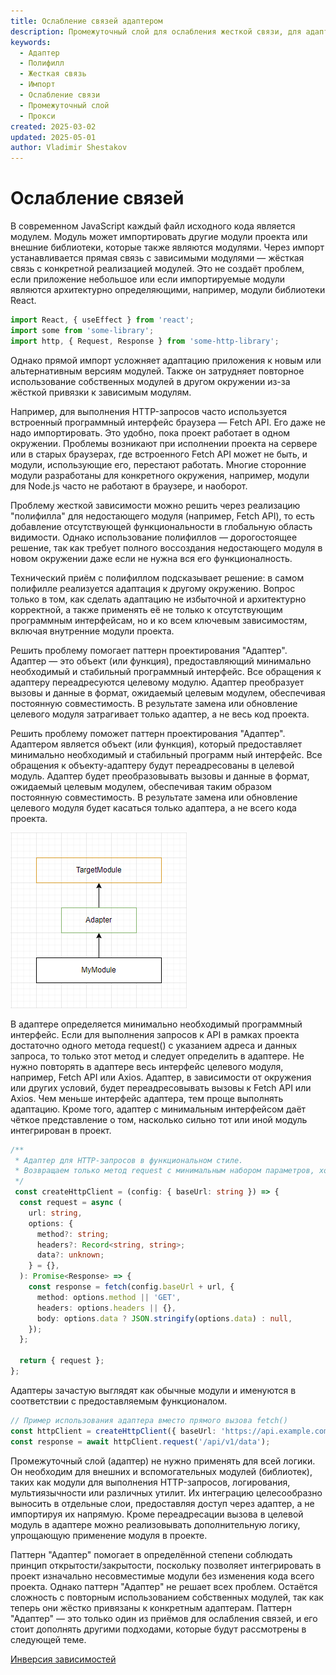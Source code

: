```yaml
---
title: Ослабление связей адаптером
description: Промежуточный слой для ослабления жесткой связи, для адаптации модулей к возможным изменениям. Но модули всё равно остаются связанными, что затрудняет их повторное использование.
keywords:
  - Адаптер
  - Полифилл
  - Жесткая связь
  - Импорт
  - Ослабление связи
  - Промежуточный слой
  - Прокси
created: 2025-03-02
updated: 2025-05-01
author: Vladimir Shestakov
---
```

# Ослабление связей

В современном JavaScript каждый файл исходного кода является модулем. Модуль может импортировать другие модули проекта или внешние библиотеки, которые также являются модулями. Через импорт устанавливается прямая связь с зависимыми модулями — жёсткая связь с конкретной реализацией модулей. Это не создаёт проблем, если приложение небольшое или если импортируемые модули являются архитектурно определяющими, например, модули библиотеки React.

```ts
import React, { useEffect } from 'react'; 
import some from 'some-library';  
import http, { Request, Response } from 'some-http-library';
```

Однако прямой импорт усложняет адаптацию приложения к новым или альтернативным версиям модулей. Также он затрудняет повторное использование собственных модулей в другом окружении из-за жёсткой привязки к зависимым модулям.

Например, для выполнения HTTP-запросов часто используется встроенный программный интерфейс браузера — Fetch API. Его даже не надо импортировать. Это удобно, пока проект работает в одном окружении. Проблемы возникают при исполнении проекта на сервере или в старых браузерах, где встроенного Fetch API может не быть, и модули, использующие его, перестают работать. Многие сторонние модули разработаны для конкретного окружения, например, модули для Node.js часто не работают в браузере, и наоборот.

Проблему жесткой зависимости можно решить через реализацию "полифилла" для недостающего модуля (например, Fetch API), то есть добавление отсутствующей функциональности в глобальную область видимости. Однако использование полифиллов — дорогостоящее решение, так как требует полного воссоздания недостающего модуля в новом окружении даже если не нужна вся его функционалность.

Технический приём с полифиллом подсказывает решение: в самом полифилле реализуется адаптация к другому окружению. Вопрос только в том, как сделать адаптацию не избыточной и архитектурно корректной, а также применять её не только к отсутствующим программным интерфейсам, но и ко всем ключевым зависимостям, включая внутренние модули проекта.

Решить проблему помогает паттерн проектирования "Адаптер". Адаптер — это объект (или функция), предоставляющий минимально необходимый и стабильный программный интерфейс. Все обращения к адаптеру переадресуются целевому модулю. Адаптер преобразует вызовы и данные в формат, ожидаемый целевым модулем, обеспечивая постоянную совместимость. В результате замена или обновление целевого модуля затрагивает только адаптер, а не весь код проекта.

Решить проблему поможет паттерн проектирования "Адаптер". Адаптером является объект (или функция), который предоставляет минимально необходимый и стабильный программ ный интерфейс. Все обращения к объекту-адаптеру будут переадресованы в целевой модуль. Адаптер будет преобразовывать вызовы и данные в формат, ожидаемый целевым модулем, обеспечивая таким образом постоянную совместимость. В результате замена или обновление целевого модуля будет касаться только адаптера, а не всего кода проекта. 

![](assets/Pasted%20image%2020250502103741.png)

В адаптере определяется минимально необходимый программный интерфейс. Если для выполнения запросов к API в рамках проекта достаточно одного метода request() с указанием адреса и данных запроса, то только этот метод и следует определить в адаптере. Не нужно повторять в адаптере весь интерфейс целевого модуля, например, Fetch API или Axios. Адаптер, в зависимости от окружения или других условий, будет переадресовывать вызовы к Fetch API или Axios. Чем меньше интерфейс адаптера, тем проще выполнять адаптацию. Кроме того, адаптер с минимальным интерфейсом даёт чёткое представление о том, насколько сильно тот или иной модуль интегрирован в проект.

```ts
/**  
 * Адаптер для HTTP-запросов в функциональном стиле. 
 * Возвращаем только метод request с минимальным набором параметров, хотя fetch может горяздо больше. 
 */
 const createHttpClient = (config: { baseUrl: string }) => {  
  const request = async (  
    url: string,  
    options: {  
      method?: string;  
      headers?: Record<string, string>;  
      data?: unknown;  
    } = {},  
  ): Promise<Response> => {  
    const response = fetch(config.baseUrl + url, {  
      method: options.method || 'GET',  
      headers: options.headers || {},  
      body: options.data ? JSON.stringify(options.data) : null,  
    });  
  };  
  
  return { request };  
};
```

Адаптеры зачастую выглядят как обычные модули и именуются в соответствии с предоставляемым функционалом. 

```ts
// Пример использования адаптера вместо прямого вызова fetch()
const httpClient = createHttpClient({ baseUrl: 'https://api.example.com' });
const response = await httpClient.request('/api/v1/data');
```

Промежуточный слой (адаптер) не нужно применять для всей логики. Он необходим для внешних и вспомогательных модулей (библиотек), таких как модули для выполнения HTTP-запросов, логирования, мультиязычности или различных утилит.  Их интеграцию целесообразно выносить в отдельные слои, предоставляя доступ через адаптер, а не импортируя их напрямую. Кроме переадресации вызова в целевой модуль в адаптере можно реализовывать дополнительную логику, упрощающую применение модуля в проекте.  

Паттерн "Адаптер" помогает в определённой степени соблюдать принцип открытости/закрытости, поскольку позволяет интегрировать в проект изначально несовместимые модули без изменения кода всего проекта. Однако паттерн "Адаптер" не решает всех проблем. Остаётся сложность с повторным использованием собственных модулей, так как теперь они жёстко привязаны к конкретным адаптерам. Паттерн "Адаптер" — это только один из приёмов для ослабления связей, и его стоит дополнять другими подходами, которые будут рассмотрены в следующей теме.

[Инверсия зависимостей](manuals/di/inversion_control.md)